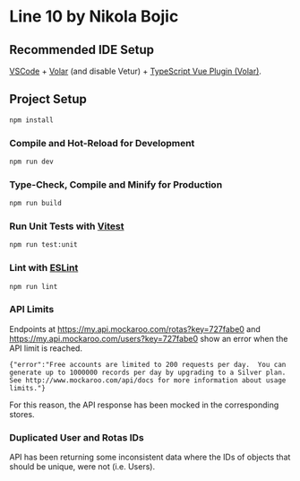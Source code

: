 # Line 10 by Nikola Bojic

## Recommended IDE Setup

[VSCode](https://code.visualstudio.com/) + [Volar](https://marketplace.visualstudio.com/items?itemName=Vue.volar) (and disable Vetur) + [TypeScript Vue Plugin (Volar)](https://marketplace.visualstudio.com/items?itemName=Vue.vscode-typescript-vue-plugin).

## Project Setup

```sh
npm install
```

### Compile and Hot-Reload for Development

```sh
npm run dev
```

### Type-Check, Compile and Minify for Production

```sh
npm run build
```

### Run Unit Tests with [Vitest](https://vitest.dev/)

```sh
npm run test:unit
```

### Lint with [ESLint](https://eslint.org/)

```sh
npm run lint
```

### API Limits

Endpoints at https://my.api.mockaroo.com/rotas?key=727fabe0 and https://my.api.mockaroo.com/users?key=727fabe0 show an error when the API limit is reached.

```
{"error":"Free accounts are limited to 200 requests per day.  You can generate up to 1000000 records per day by upgrading to a Silver plan. See http://www.mockaroo.com/api/docs for more information about usage limits."}
```

For this reason, the API response has been mocked in the corresponding stores.

### Duplicated User and Rotas IDs

API has been returning some inconsistent data where the IDs of objects that should be unique, were not (i.e. Users).